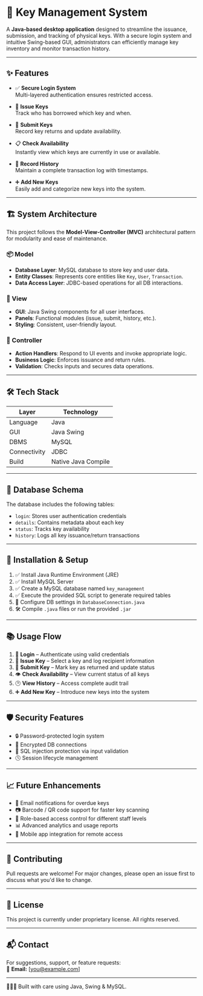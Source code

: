 # 🔐 Key Management System

A **Java-based desktop application** designed to streamline the issuance, submission, and tracking of physical keys. With a secure login system and intuitive Swing-based GUI, administrators can efficiently manage key inventory and monitor transaction history.

---

## ✨ Features

- ✅ **Secure Login System**  
  Multi-layered authentication ensures restricted access.

- 🔑 **Issue Keys**  
  Track who has borrowed which key and when.

- 🔁 **Submit Keys**  
  Record key returns and update availability.

- 📋 **Check Availability**  
  Instantly view which keys are currently in use or available.

- 📜 **Record History**  
  Maintain a complete transaction log with timestamps.

- ➕ **Add New Keys**  
  Easily add and categorize new keys into the system.

---

## 🏗️ System Architecture

This project follows the **Model-View-Controller (MVC)** architectural pattern for modularity and ease of maintenance.

### 📦 Model
- **Database Layer**: MySQL database to store key and user data.
- **Entity Classes**: Represents core entities like `Key`, `User`, `Transaction`.
- **Data Access Layer**: JDBC-based operations for all DB interactions.

### 🎨 View
- **GUI**: Java Swing components for all user interfaces.
- **Panels**: Functional modules (issue, submit, history, etc.).
- **Styling**: Consistent, user-friendly layout.

### 🧠 Controller
- **Action Handlers**: Respond to UI events and invoke appropriate logic.
- **Business Logic**: Enforces issuance and return rules.
- **Validation**: Checks inputs and secures data operations.

---

## 🛠️ Tech Stack

| Layer       | Technology         |
|-------------|--------------------|
| Language    | Java               |
| GUI         | Java Swing         |
| DBMS        | MySQL              |
| Connectivity| JDBC               |
| Build       | Native Java Compile|

---

## 🧩 Database Schema

The database includes the following tables:

- `login`: Stores user authentication credentials
- `details`: Contains metadata about each key
- `status`: Tracks key availability
- `history`: Logs all key issuance/return transactions

---

## 🚀 Installation & Setup

1. ✅ Install Java Runtime Environment (JRE)
2. ✅ Install MySQL Server
3. ✅ Create a MySQL database named `key_management`
4. ✅ Execute the provided SQL script to generate required tables
5. 🔧 Configure DB settings in `DatabaseConnection.java`
6. 🛠️ Compile `.java` files or run the provided `.jar`

---

## 📚 Usage Flow

1. 🔐 **Login** – Authenticate using valid credentials
2. 🔑 **Issue Key** – Select a key and log recipient information
3. 🔁 **Submit Key** – Mark key as returned and update status
4. 👁️ **Check Availability** – View current status of all keys
5. 🕑 **View History** – Access complete audit trail
6. ➕ **Add New Key** – Introduce new keys into the system

---

## 🛡️ Security Features

- 🔒 Password-protected login system
- 🔐 Encrypted DB connections
- 🚫 SQL injection protection via input validation
- 🕓 Session lifecycle management

---

## 📈 Future Enhancements

- 📧 Email notifications for overdue keys
- 📷 Barcode / QR code support for faster key scanning
- 👥 Role-based access control for different staff levels
- 📊 Advanced analytics and usage reports
- 📱 Mobile app integration for remote access

---

## 🤝 Contributing

Pull requests are welcome! For major changes, please open an issue first to discuss what you'd like to change.

---

## 📄 License

This project is currently under proprietary license. All rights reserved.

---

## 📬 Contact

For suggestions, support, or feature requests:  
📧 **Email:** [you@example.com]

---

🔨🤖🔧 Built with care using Java, Swing & MySQL.
